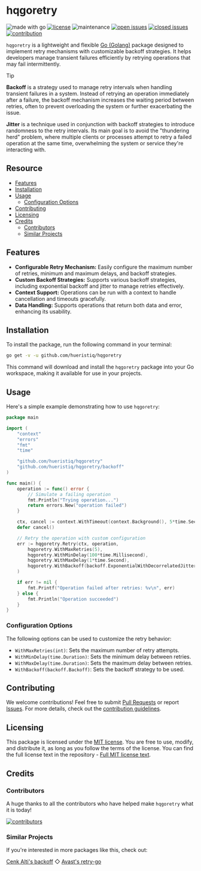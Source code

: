# hqgoretry

![made with go](https://img.shields.io/badge/made%20with-Go-0000FF.svg) [![license](https://img.shields.io/badge/license-MIT-gray.svg?color=0000FF)](https://github.com/hueristiq/hqgoretry/blob/master/LICENSE) ![maintenance](https://img.shields.io/badge/maintained%3F-yes-0000FF.svg) [![open issues](https://img.shields.io/github/issues-raw/hueristiq/hqgoretry.svg?style=flat&color=0000FF)](https://github.com/hueristiq/hqgoretry/issues?q=is:issue+is:open) [![closed issues](https://img.shields.io/github/issues-closed-raw/hueristiq/hqgoretry.svg?style=flat&color=0000FF)](https://github.com/hueristiq/hqgoretry/issues?q=is:issue+is:closed) [![contribution](https://img.shields.io/badge/contributions-welcome-0000FF.svg)](https://github.com/hueristiq/hqgoretry/blob/master/CONTRIBUTING.md)

`hqgoretry` is a lightweight and flexible [Go (Golang)](http://golang.org/) package designed to implement retry mechanisms with customizable backoff strategies. It helps developers manage transient failures efficiently by retrying operations that may fail intermittently.

> [!TIP]
> **Backoff** is a strategy used to manage retry intervals when handling transient failures in a system. Instead of retrying an operation immediately after a failure, the backoff mechanism increases the waiting period between retries, often to prevent overloading the system or further exacerbating the issue.
>
> **Jitter** is a technique used in conjunction with backoff strategies to introduce randomness to the retry intervals. Its main goal is to avoid the "thundering herd" problem, where multiple clients or processes attempt to retry a failed operation at the same time, overwhelming the system or service they're interacting with.

## Resource

* [Features](#features)
* [Installation](#installation)
* [Usage](#usage)
	* [Configuration Options](#configuration-options)
* [Contributing](#contributing)
* [Licensing](#licensing)
* [Credits](#credits)
	* [Contributors](#contributors)
	* [Similar Projects](#similar-projects)

## Features

* **Configurable Retry Mechanism:** Easily configure the maximum number of retries, minimum and maximum delays, and backoff strategies.
* **Custom Backoff Strategies:** Supports various backoff strategies, including exponential backoff and jitter to manage retries effectively.
* **Context Support:** Operations can be run with a context to handle cancellation and timeouts gracefully.
* **Data Handling:** Supports operations that return both data and error, enhancing its usability.

## Installation

To install the package, run the following command in your terminal:

```bash
go get -v -u github.com/hueristiq/hqgoretry
```

This command will download and install the `hqgoretry` package into your Go workspace, making it available for use in your projects.

## Usage

Here's a simple example demonstrating how to use `hqgoretry`:

```go
package main

import (
	"context"
	"errors"
	"fmt"
	"time"

	"github.com/hueristiq/hqgoretry"
	"github.com/hueristiq/hqgoretry/backoff"
)

func main() {
	operation := func() error {
		// Simulate a failing operation
		fmt.Println("Trying operation...")
		return errors.New("operation failed")
	}

	ctx, cancel := context.WithTimeout(context.Background(), 5*time.Second)
	defer cancel()

	// Retry the operation with custom configuration
	err := hqgoretry.Retry(ctx, operation,
		hqgoretry.WithMaxRetries(5),
		hqgoretry.WithMinDelay(100*time.Millisecond),
		hqgoretry.WithMaxDelay(1*time.Second),
		hqgoretry.WithBackoff(backoff.ExponentialWithDecorrelatedJitter()),
	)

	if err != nil {
		fmt.Printf("Operation failed after retries: %v\n", err)
	} else {
		fmt.Println("Operation succeeded")
	}
}
```

### Configuration Options

The following options can be used to customize the retry behavior:

* `WithMaxRetries(int)`: Sets the maximum number of retry attempts.
* `WithMinDelay(time.Duration)`: Sets the minimum delay between retries.
* `WithMaxDelay(time.Duration)`: Sets the maximum delay between retries.
* `WithBackoff(backoff.Backoff)`: Sets the backoff strategy to be used.

## Contributing

We welcome contributions! Feel free to submit [Pull Requests](https://github.com/hueristiq/hqgoretry/pulls) or report [Issues](https://github.com/hueristiq/hqgoretry/issues). For more details, check out the [contribution guidelines](https://github.com/hueristiq/hqgoretry/blob/master/CONTRIBUTING.md).

## Licensing

This package is licensed under the [MIT license](https://opensource.org/license/mit). You are free to use, modify, and distribute it, as long as you follow the terms of the license. You can find the full license text in the repository - [Full MIT license text](https://github.com/hueristiq/hqgoretry/blob/master/LICENSE).

## Credits

### Contributors

A huge thanks to all the contributors who have helped make `hqgoretry` what it is today!

[![contributors](https://contrib.rocks/image?repo=hueristiq/hqgoretry&max=500)](https://github.com/hueristiq/hqgoretry/graphs/contributors)

### Similar Projects

If you're interested in more packages like this, check out:

[Cenk Alti's backoff](https://github.com/cenkalti/backoff) ◇ [Avast's retry-go](https://github.com/avast/retry-go)